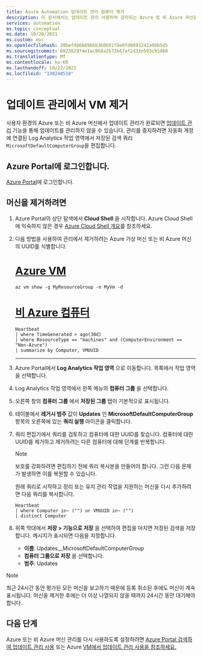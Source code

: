 ```yaml
---
title: Azure Automation 업데이트 관리 컴퓨터 제거
description: 이 문서에서는 업데이트 관리 사용하여 관리되는 Azure 및 비 Azure 머신을 제거하는 방법을 알려줍니다.
services: automation
ms.topic: conceptual
ms.date: 10/20/2021
ms.custom: mvc
ms.openlocfilehash: 20befd8668966b360b91f8e8fd9093242a90b5d5
ms.sourcegitcommit: 692382974e1ac868a2672b67af2d33e593c91d60
ms.translationtype: MT
ms.contentlocale: ko-KR
ms.lasthandoff: 10/22/2021
ms.locfileid: "130248510"
---
```

# <a name="remove-vms-from-update-management"></a>업데이트 관리에서 VM 제거

사용자 환경의 Azure 또는 비 Azure 머신에서 업데이트 관리가 완료되면 [업데이트 관리](overview.md) 기능을 통해 업데이트를 관리하지 않을 수 있습니다. 관리를 중지하려면 자동화 계정에 연결된 Log Analytics 작업 영역에서 저장된 검색 쿼리 `MicrosoftDefaultComputerGroup`을 편집합니다.

## <a name="sign-into-the-azure-portal"></a>Azure Portal에 로그인합니다.

[Azure Portal](https://portal.azure.com)에 로그인합니다.

## <a name="to-remove-your-machines"></a>머신을 제거하려면

1. Azure Portal의 상단 탐색에서 **Cloud Shell** 을 시작합니다. Azure Cloud Shell에 익숙하지 않은 경우 [Azure Cloud Shell 개요](../../cloud-shell/overview.md)를 참조하세요.

2. 다음 방법을 사용하여 관리에서 제거하려는 Azure 가상 머신 또는 비 Azure 머신의 UUID를 식별합니다.

   # <a name="azure-vm"></a>[Azure VM](#tab/azure-vm)

   ```azurecli
   az vm show -g MyResourceGroup -n MyVm -d
   ```

   # <a name="non-azure-machine"></a>[비 Azure 컴퓨터](#tab/non-azure-machine)

   ```kusto
   Heartbeat
   | where TimeGenerated > ago(30d)
   | where ResourceType == "machines" and (ComputerEnvironment == "Non-Azure")
   | summarize by Computer, VMUUID
   ```

   ---

3. Azure Portal에서 **Log Analytics 작업 영역** 으로 이동합니다. 목록에서 작업 영역을 선택합니다.

4. Log Analytics 작업 영역에서 왼쪽 메뉴의 **컴퓨터 그룹** 을 선택합니다.

5. 오른쪽 창의 **컴퓨터 그룹** 에서 **저장된 그룹** 탭이 기본적으로 표시됩니다.

6. 테이블에서 **레거시 범주** 값이 **Updates** 인 **MicrosoftDefaultComputerGroup** 항목의 오른쪽에 있는 **쿼리 실행** 아이콘을 클릭합니다.

7. 쿼리 편집기에서 쿼리를 검토하고 컴퓨터에 대한 UUID를 찾습니다. 컴퓨터에 대한 UUID를 제거하고 제거하려는 다른 컴퓨터에 대해 단계를 반복합니다.

   > [!NOTE]
   > 보호를 강화하려면 편집하기 전에 쿼리 복사본을 만들어야 합니다. 그런 다음 문제가 발생하면 이를 복원할 수 있습니다.

   원래 쿼리로 시작하고 정리 또는 유지 관리 작업을 지원하는 머신을 다시 추가하려면 다음 쿼리를 복사합니다.

   ```kusto
   Heartbeat
   | where Computer in~ ("") or VMUUID in~ ("")
   | distinct Computer
   ```

8. 위쪽 막대에서 **저장 > 기능으로 저장** 을 선택하여 편집을 마치면 저장된 검색을 저장합니다. 메시지가 표시되면 다음을 지정합니다.

    * **이름**: Updates__MicrosoftDefaultComputerGroup
    * **컴퓨터 그룹으로 저장** 을 선택합니다.
    * **범주**: Updates

>[!NOTE]
>최근 24시간 동안 평가된 모든 머신을 보고하기 때문에 등록 취소된 후에도 머신이 계속 표시됩니다. 머신을 제거한 후에는 더 이상 나열되지 않을 때까지 24시간 동안 대기해야 합니다.

## <a name="next-steps"></a>다음 단계

Azure 또는 비 Azure 머신 관리를 다시 사용하도록 설정하려면 [Azure Portal 검색하여 업데이트 관리 사용](enable-from-portal.md) 또는 Azure [VM에서 업데이트 관리 사용을 참조하세요.](enable-from-vm.md)